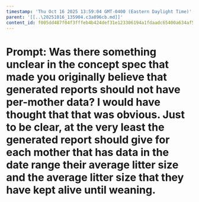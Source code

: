 ```yaml
---
timestamp: 'Thu Oct 16 2025 13:59:04 GMT-0400 (Eastern Daylight Time)'
parent: '[[..\20251016_135904.c3a896cb.md]]'
content_id: f005dd487f04f3fffeb4b424def31e123306194a1fdaadc65400a634af51f3f5
---
```


# Prompt: Was there something unclear in the concept spec that made you originally believe that generated reports should not have per-mother data? I would have thought that that was obvious. Just to be clear, at the very least the generated report should give for each mother that has data in the date range their average litter size and the average litter size that they have kept alive until weaning.
